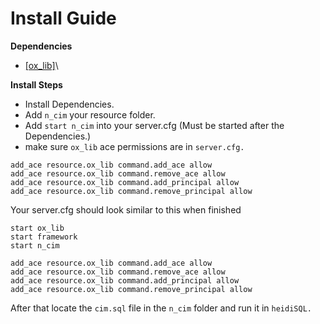 # Install Guide

**Dependencies**

* [\[ox\_lib\]](https://overextended.dev/ox_lib)\


**Install Steps**

* Install Dependencies.
* Add `n_cim` your resource folder.
* Add `start n_cim` into your server.cfg (Must be started after the Dependencies.)
* make sure `ox_lib` ace permissions are in `server.cfg.`

```
add_ace resource.ox_lib command.add_ace allow
add_ace resource.ox_lib command.remove_ace allow
add_ace resource.ox_lib command.add_principal allow
add_ace resource.ox_lib command.remove_principal allow
```

Your server.cfg should look similar to this when finished

```
start ox_lib
start framework
start n_cim

add_ace resource.ox_lib command.add_ace allow
add_ace resource.ox_lib command.remove_ace allow
add_ace resource.ox_lib command.add_principal allow
add_ace resource.ox_lib command.remove_principal allow
```

After that locate the `cim.sql` file in the `n_cim` folder and run it in `heidiSQL.`

